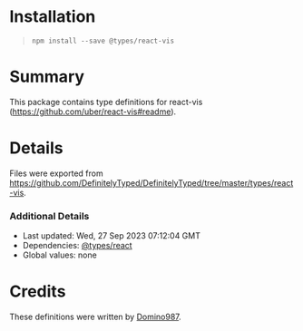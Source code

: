 # Installation
> `npm install --save @types/react-vis`

# Summary
This package contains type definitions for react-vis (https://github.com/uber/react-vis#readme).

# Details
Files were exported from https://github.com/DefinitelyTyped/DefinitelyTyped/tree/master/types/react-vis.

### Additional Details
 * Last updated: Wed, 27 Sep 2023 07:12:04 GMT
 * Dependencies: [@types/react](https://npmjs.com/package/@types/react)
 * Global values: none

# Credits
These definitions were written by [Domino987](https://github.com/Domino987).

